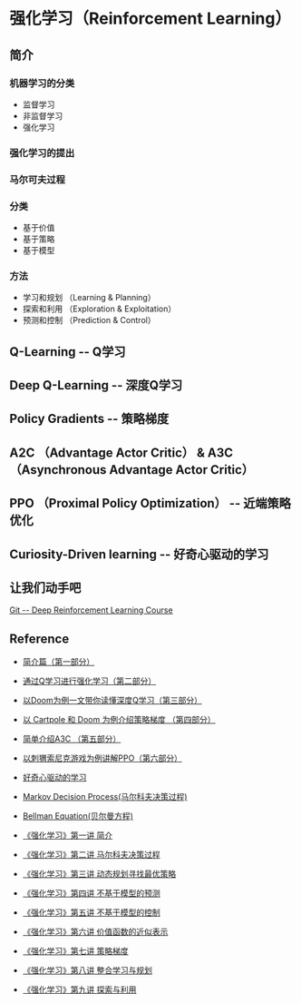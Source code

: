 # 强化学习（Reinforcement Learning）

## 简介

### 机器学习的分类
- 监督学习
- 非监督学习
- 强化学习

### 强化学习的提出

### 马尔可夫过程

### 分类
- 基于价值
- 基于策略
- 基于模型

### 方法
- 学习和规划 （Learning & Planning）
- 探索和利用 （Exploration & Exploitation）
- 预测和控制 （Prediction & Control）


## Q-Learning -- Q学习

## Deep Q-Learning -- 深度Q学习

## Policy Gradients -- 策略梯度

## A2C （Advantage Actor Critic） & A3C （Asynchronous Advantage Actor Critic）

## PPO （Proximal Policy Optimization） -- 近端策略优化

## Curiosity-Driven learning -- 好奇心驱动的学习

## 让我们动手吧
[Git -- Deep Reinforcement Learning Course](https://github.com/simoninithomas/Deep_reinforcement_learning_Course)

## Reference

- [简介篇（第一部分）](https://www.yanxishe.com/TextTranslation/1390)
- [通过Q学习进行强化学习（第二部分）](https://www.yanxishe.com/TextTranslation/1394)
- [以Doom为例一文带你读懂深度Q学习（第三部分）](https://www.yanxishe.com/TextTranslation/1395)
- [以 Cartpole 和 Doom 为例介绍策略梯度 （第四部分）](https://www.yanxishe.com/TextTranslation/1406)
- [简单介绍A3C （第五部分）](https://www.yanxishe.com/TextTranslation/1407)
- [以刺猬索尼克游戏为例讲解PPO（第六部分）](https://www.yanxishe.com/TextTranslation/1408)
- [好奇心驱动的学习](https://www.yanxishe.com/TextTranslation/1188)
- [Markov Decision Process(马尔科夫决策过程)](https://zhuanlan.zhihu.com/p/35354956)
- [Bellman Equation(贝尔曼方程)](https://zhuanlan.zhihu.com/p/35261164)

- [《强化学习》第一讲 简介](https://zhuanlan.zhihu.com/p/28084904)
- [《强化学习》第二讲 马尔科夫决策过程](https://zhuanlan.zhihu.com/p/28084942)
- [《强化学习》第三讲 动态规划寻找最优策略](https://zhuanlan.zhihu.com/p/28084955)
- [《强化学习》第四讲 不基于模型的预测](https://zhuanlan.zhihu.com/p/28107168)
- [《强化学习》第五讲 不基于模型的控制](https://zhuanlan.zhihu.com/p/28108498)
- [《强化学习》第六讲 价值函数的近似表示](https://zhuanlan.zhihu.com/p/28223841)
- [《强化学习》第七讲 策略梯度](https://zhuanlan.zhihu.com/p/28348110)
- [《强化学习》第八讲 整合学习与规划](https://zhuanlan.zhihu.com/p/28423255)
- [《强化学习》第九讲 探索与利用](https://zhuanlan.zhihu.com/p/28428947)

